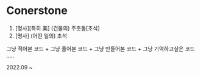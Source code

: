 # Conerstone
1. [명사][특히 美] (건물의) 주춧돌[초석]
2. [명사] (어떤 일의) 초석

그냥 적어본 코드 +
그냥 풀어본 코드 +
그냥 만들어본 코드 +
그냥 기억하고싶은 코드 .....

2022.09 ~
